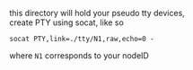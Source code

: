 this directory will hold your pseudo tty devices,  
create PTY using socat, like so  
```
socat PTY,link=./tty/N1,raw,echo=0 -
```

where `N1` corresponds to your nodeID
